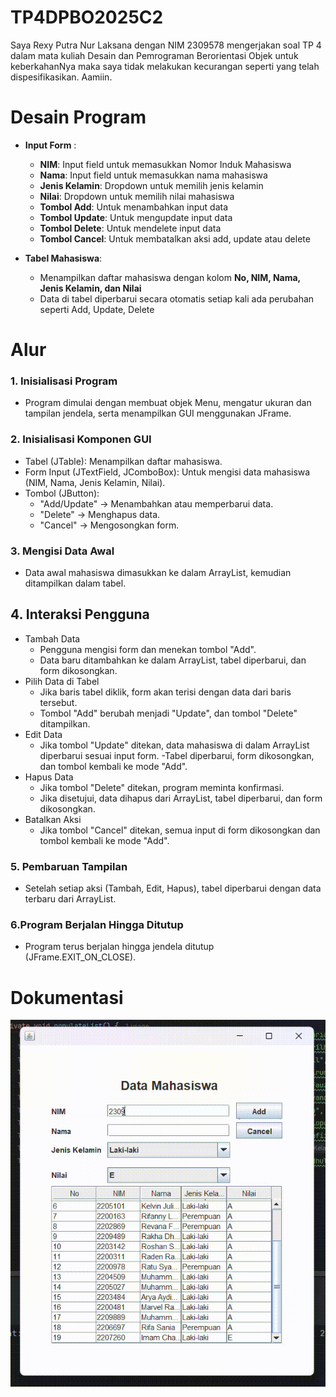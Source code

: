 # TP4DPBO2025C2

Saya Rexy Putra Nur Laksana dengan NIM 2309578 mengerjakan soal TP 4 dalam mata kuliah Desain dan Pemrograman Berorientasi Objek untuk keberkahanNya maka saya tidak melakukan kecurangan seperti yang telah dispesifikasikan. Aamiin.

# Desain Program
- **Input Form** :
  - **NIM**: Input field untuk memasukkan Nomor Induk Mahasiswa  
  - **Nama**: Input field untuk memasukkan nama mahasiswa  
  - **Jenis Kelamin**: Dropdown untuk memilih jenis kelamin  
  - **Nilai**: Dropdown untuk memilih nilai mahasiswa
  - **Tombol Add**: Untuk menambahkan input data  
  - **Tombol Update**: Untuk mengupdate input data  
  - **Tombol Delete**: Untuk mendelete input data  
  - **Tombol Cancel**: Untuk membatalkan aksi add, update atau delete  

- **Tabel Mahasiswa**:  
  - Menampilkan daftar mahasiswa dengan kolom **No, NIM, Nama, Jenis Kelamin, dan Nilai**  
  - Data di tabel diperbarui secara otomatis setiap kali ada perubahan seperti Add, Update, Delete

# Alur
### 1. **Inisialisasi Program**

- Program dimulai dengan membuat objek Menu, mengatur ukuran dan tampilan jendela, serta menampilkan GUI menggunakan JFrame.

### 2. **Inisialisasi Komponen GUI**

- Tabel (JTable): Menampilkan daftar mahasiswa.
- Form Input (JTextField, JComboBox): Untuk mengisi data mahasiswa (NIM, Nama, Jenis Kelamin, Nilai).
- Tombol (JButton):
  - "Add/Update" → Menambahkan atau memperbarui data.
  - "Delete" → Menghapus data.
  - "Cancel" → Mengosongkan form.

### 3. **Mengisi Data Awal**

- Data awal mahasiswa dimasukkan ke dalam ArrayList<Mahasiswa>, kemudian ditampilkan dalam tabel.

## 4. **Interaksi Pengguna**

- Tambah Data
  - Pengguna mengisi form dan menekan tombol "Add".
  - Data baru ditambahkan ke dalam ArrayList, tabel diperbarui, dan form dikosongkan.
- Pilih Data di Tabel
  - Jika baris tabel diklik, form akan terisi dengan data dari baris tersebut.
  - Tombol "Add" berubah menjadi "Update", dan tombol "Delete" ditampilkan.
- Edit Data
  - Jika tombol "Update" ditekan, data mahasiswa di dalam ArrayList diperbarui sesuai input form.
  -Tabel diperbarui, form dikosongkan, dan tombol kembali ke mode "Add".
- Hapus Data
  - Jika tombol "Delete" ditekan, program meminta konfirmasi.
  - Jika disetujui, data dihapus dari ArrayList, tabel diperbarui, dan form dikosongkan.
- Batalkan Aksi
  - Jika tombol "Cancel" ditekan, semua input di form dikosongkan dan tombol kembali ke mode "Add".

### 5. **Pembaruan Tampilan**

- Setelah setiap aksi (Tambah, Edit, Hapus), tabel diperbarui dengan data terbaru dari ArrayList.

### 6.**Program Berjalan Hingga Ditutup**

- Program terus berjalan hingga jendela ditutup (JFrame.EXIT_ON_CLOSE).

# Dokumentasi
![Dokumentasi](Screenshot/tp4.gif)
